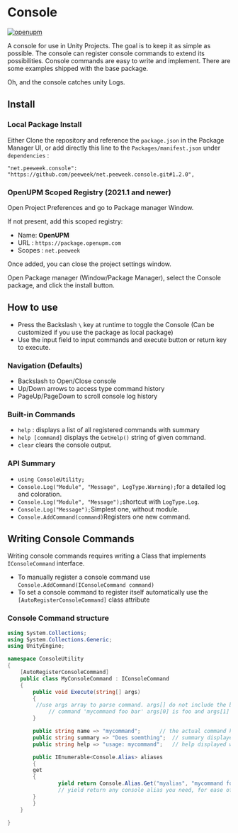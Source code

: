 # Console

[![openupm](https://img.shields.io/npm/v/net.peeweek.console?label=openupm&registry_uri=https://package.openupm.com)](https://openupm.com/packages/net.peeweek.console/)

A console for use in Unity Projects. The goal is to keep it as simple as possible. The console can register console commands to extend its possibilities. Console commands are easy to write and implement. There are some examples shipped with the base package.

Oh, and the console catches unity Logs.

## Install

### Local Package Install

Either Clone the repository and reference the `package.json` in the Package Manager UI, or add directly this line to the `Packages/manifest.json` under `dependencies` : 

`"net.peeweek.console": "https://github.com/peeweek/net.peeweek.console.git#1.2.0",`

### OpenUPM Scoped Registry (2021.1 and newer)

Open Project Preferences and go to Package manager Window.

If not present, add this scoped registry:

* Name: **OpenUPM**
* URL : `https://package.openupm.com`
* Scopes : `net.peeweek`

Once added, you can close the project settings window.

Open Package manager (Window/Package Manager), select the Console package, and click the install button.

## How to use

* Press the Backslash `\` key at runtime to toggle the Console (Can be customized if you use the package as local package)
* Use the input field to input commands and execute button or return key to execute.

### Navigation (Defaults)

* Backslash to Open/Close console
* Up/Down arrows to access type command history
* PageUp/PageDown to scroll console log history

### Built-in Commands

* `help` : displays a list of all registered commands with summary
* `help [command]` displays the `GetHelp()` string of given command.
* `clear` clears the console output.

### API Summary
* `using ConsoleUtility;`
* `Console.Log("Module", "Message", LogType.Warning);`for a detailed log and coloration.
* `Console.Log("Module", "Message");`shortcut with `LogType.Log`.
* `Console.Log("Message");`Simplest one, without module.
* `Console.AddCommand(command)`Registers one new command.

## Writing Console Commands

Writing console commands requires writing a Class that implements `IConsoleCommand` interface.

* To manually register a console command use `Console.AddCommand(IConsoleCommand command)`
* To set a console command to register itself automatically use the `    [AutoRegisterConsoleCommand]` class attribute

### Console Command structure

```c#
using System.Collections;
using System.Collections.Generic;
using UnityEngine;

namespace ConsoleUtility
{
    [AutoRegisterConsoleCommand]
    public class MyConsoleCommand : IConsoleCommand
    {
        public void Execute(string[] args)
        {
	     //use args array to parse command. args[] do not include the base command so in
             // command 'mycommand foo bar' args[0] is foo and args[1] is bar
        }

        public string name => "mycommand"; 		// the actual command key
        public string summary => "Does soemthing";	// summary displayed when typing 'help'
        public string help => "usage: mycommand"; 	// help displayed when typing 'help mycommand'

        public IEnumerable<Console.Alias> aliases
        {
	    get
	    {
                yield return Console.Alias.Get("myalias", "mycommand foo bar");
                // yield return any console alias you need, for ease of use purposes
	    }
        }
    }

}

```

